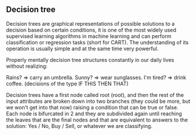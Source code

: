 ## Decision tree

Decision trees are graphical representations of possible solutions to a decision based on certain conditions, it is one of the most widely used supervised learning algorithms in machine learning and can perform classification or regression tasks (short for CART). The understanding of its operation is usually simple and at the same time very powerful.

Properly mentally decision tree structures constantly in our daily lives without realizing:

Rains? => carry an umbrella. Sunny? => wear sunglasses. I'm tired? => drink coffee. (decisions of the type IF THIS THEN THAT)

Decision trees have a first node called root (root), and then the rest of the input attributes are broken down into two branches (they could be more, but we won't get into that now) raising a condition that can be true or false. Each node is bifurcated in 2 and they are subdivided again until reaching the leaves that are the final nodes and that are equivalent to answers to the solution: Yes / No, Buy / Sell, or whatever we are classifying.
